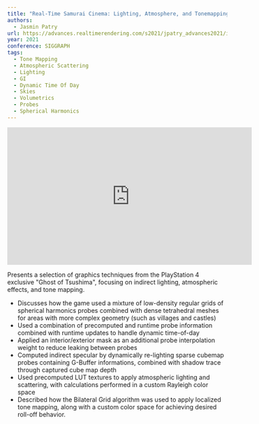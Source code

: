 ```yaml
---
title: "Real-Time Samurai Cinema: Lighting, Atmosphere, and Tonemapping in Ghost of Tsushima"
authors:
  - Jasmin Patry
url: https://advances.realtimerendering.com/s2021/jpatry_advances2021/index.html
year: 2021
conference: SIGGRAPH
tags:
  - Tone Mapping
  - Atmospheric Scattering
  - Lighting
  - GI
  - Dynamic Time Of Day
  - Skies
  - Volumetrics
  - Probes
  - Spherical Harmonics
---
```


<iframe width="560" height="315" src="https://www.youtube.com/embed/GOee6lcEbWg" title="YouTube video player" frameborder="0" allow="accelerometer; autoplay; clipboard-write; encrypted-media; gyroscope; picture-in-picture" allowfullscreen></iframe>

Presents a selection of graphics techniques from the PlayStation 4 exclusive "Ghost of Tsushima", focusing on indirect lighting, atmospheric effects, and tone mapping.

* Discusses how the game used a mixture of low-density regular grids of spherical harmonics probes combined with dense tetrahedral meshes for areas with more complex geometry (such as villages and castles)
* Used a combination of precomputed and runtime probe information combined with runtime updates to handle dynamic time-of-day
* Applied an interior/exterior mask as an additional probe interpolation weight to reduce leaking between probes
* Computed indirect specular by dynamically re-lighting sparse cubemap probes containing G-Buffer informations, combined with shadow trace through captured cube map depth
* Used precomputed LUT textures to apply atmospheric lighting and scattering, with calculations performed in a custom Rayleigh color space
* Described how the Bilateral Grid algorithm was used to apply localized tone mapping, along with a custom color space for achieving desired roll-off behavior.
